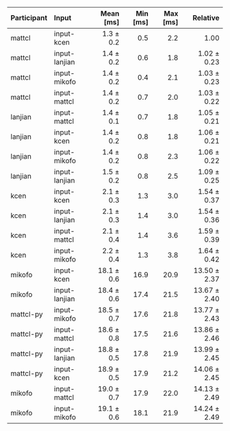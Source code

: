 | Participant | Input | Mean [ms] | Min [ms] | Max [ms] | Relative |
|:---|:---|---:|---:|---:|---:|
| mattcl | input-kcen | 1.3 ± 0.2 | 0.5 | 2.2 | 1.00 |
| mattcl | input-lanjian | 1.4 ± 0.2 | 0.6 | 1.8 | 1.02 ± 0.23 |
| mattcl | input-mikofo | 1.4 ± 0.2 | 0.4 | 2.1 | 1.03 ± 0.23 |
| mattcl | input-mattcl | 1.4 ± 0.2 | 0.7 | 2.0 | 1.03 ± 0.22 |
| lanjian | input-mattcl | 1.4 ± 0.1 | 0.7 | 1.8 | 1.05 ± 0.21 |
| lanjian | input-kcen | 1.4 ± 0.2 | 0.8 | 1.8 | 1.06 ± 0.21 |
| lanjian | input-mikofo | 1.4 ± 0.2 | 0.8 | 2.3 | 1.06 ± 0.22 |
| lanjian | input-lanjian | 1.5 ± 0.2 | 0.8 | 2.5 | 1.09 ± 0.25 |
| kcen | input-kcen | 2.1 ± 0.3 | 1.3 | 3.0 | 1.54 ± 0.37 |
| kcen | input-lanjian | 2.1 ± 0.3 | 1.4 | 3.0 | 1.54 ± 0.36 |
| kcen | input-mattcl | 2.1 ± 0.4 | 1.4 | 3.6 | 1.59 ± 0.39 |
| kcen | input-mikofo | 2.2 ± 0.4 | 1.3 | 3.8 | 1.64 ± 0.42 |
| mikofo | input-kcen | 18.1 ± 0.6 | 16.9 | 20.9 | 13.50 ± 2.37 |
| mikofo | input-lanjian | 18.4 ± 0.6 | 17.4 | 21.5 | 13.67 ± 2.40 |
| mattcl-py | input-mikofo | 18.5 ± 0.7 | 17.6 | 21.8 | 13.77 ± 2.43 |
| mattcl-py | input-mattcl | 18.6 ± 0.8 | 17.5 | 21.6 | 13.86 ± 2.46 |
| mattcl-py | input-lanjian | 18.8 ± 0.5 | 17.8 | 21.9 | 13.99 ± 2.45 |
| mattcl-py | input-kcen | 18.9 ± 0.5 | 17.9 | 21.2 | 14.06 ± 2.45 |
| mikofo | input-mattcl | 19.0 ± 0.7 | 17.9 | 22.0 | 14.13 ± 2.49 |
| mikofo | input-mikofo | 19.1 ± 0.6 | 18.1 | 21.9 | 14.24 ± 2.49 |
